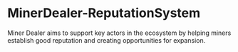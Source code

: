 # MinerDealer-ReputationSystem
Miner Dealer aims to support key actors in the ecosystem by helping miners establish good reputation  and creating opportunities for expansion.
